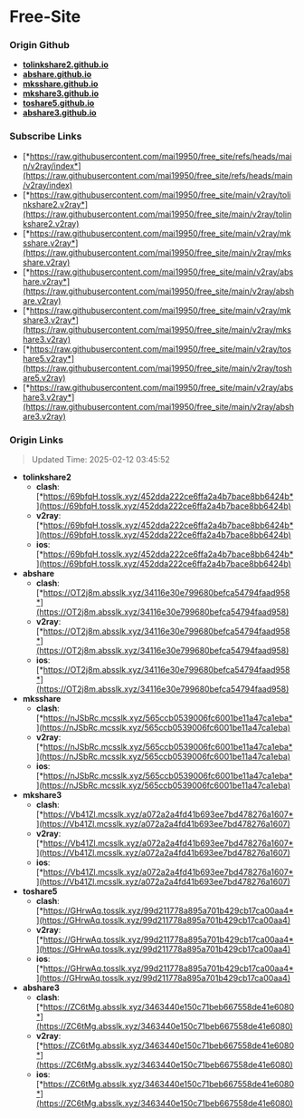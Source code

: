 # Free-Site

### Origin Github

- [**tolinkshare2.github.io**](https://github.com/tolinkshare2/tolinkshare2.github.io)
- [**abshare.github.io**](https://github.com/abshare/abshare.github.io)
- [**mksshare.github.io**](https://github.com/mksshare/mksshare.github.io)
- [**mkshare3.github.io**](https://github.com/mkshare3/mkshare3.github.io)
- [**toshare5.github.io**](https://github.com/toshare5/toshare5.github.io)
- [**abshare3.github.io**](https://github.com/abshare3/abshare3.github.io)

### Subscribe Links

- [*https://raw.githubusercontent.com/mai19950/free_site/refs/heads/main/v2ray/index*](https://raw.githubusercontent.com/mai19950/free_site/refs/heads/main/v2ray/index)
- [*https://raw.githubusercontent.com/mai19950/free_site/main/v2ray/tolinkshare2.v2ray*](https://raw.githubusercontent.com/mai19950/free_site/main/v2ray/tolinkshare2.v2ray)
- [*https://raw.githubusercontent.com/mai19950/free_site/main/v2ray/mksshare.v2ray*](https://raw.githubusercontent.com/mai19950/free_site/main/v2ray/mksshare.v2ray)
- [*https://raw.githubusercontent.com/mai19950/free_site/main/v2ray/abshare.v2ray*](https://raw.githubusercontent.com/mai19950/free_site/main/v2ray/abshare.v2ray)
- [*https://raw.githubusercontent.com/mai19950/free_site/main/v2ray/mkshare3.v2ray*](https://raw.githubusercontent.com/mai19950/free_site/main/v2ray/mkshare3.v2ray)
- [*https://raw.githubusercontent.com/mai19950/free_site/main/v2ray/toshare5.v2ray*](https://raw.githubusercontent.com/mai19950/free_site/main/v2ray/toshare5.v2ray)
- [*https://raw.githubusercontent.com/mai19950/free_site/main/v2ray/abshare3.v2ray*](https://raw.githubusercontent.com/mai19950/free_site/main/v2ray/abshare3.v2ray)

### Origin Links

> Updated Time: 2025-02-12 03:45:52

- **tolinkshare2**
  - **clash**: [*https://69bfqH.tosslk.xyz/452dda222ce6ffa2a4b7bace8bb6424b*](https://69bfqH.tosslk.xyz/452dda222ce6ffa2a4b7bace8bb6424b)
  - **v2ray**: [*https://69bfqH.tosslk.xyz/452dda222ce6ffa2a4b7bace8bb6424b*](https://69bfqH.tosslk.xyz/452dda222ce6ffa2a4b7bace8bb6424b)
  - **ios**: [*https://69bfqH.tosslk.xyz/452dda222ce6ffa2a4b7bace8bb6424b*](https://69bfqH.tosslk.xyz/452dda222ce6ffa2a4b7bace8bb6424b)
- **abshare**
  - **clash**: [*https://OT2j8m.absslk.xyz/34116e30e799680befca54794faad958*](https://OT2j8m.absslk.xyz/34116e30e799680befca54794faad958)
  - **v2ray**: [*https://OT2j8m.absslk.xyz/34116e30e799680befca54794faad958*](https://OT2j8m.absslk.xyz/34116e30e799680befca54794faad958)
  - **ios**: [*https://OT2j8m.absslk.xyz/34116e30e799680befca54794faad958*](https://OT2j8m.absslk.xyz/34116e30e799680befca54794faad958)
- **mksshare**
  - **clash**: [*https://nJSbRc.mcsslk.xyz/565ccb0539006fc6001be11a47ca1eba*](https://nJSbRc.mcsslk.xyz/565ccb0539006fc6001be11a47ca1eba)
  - **v2ray**: [*https://nJSbRc.mcsslk.xyz/565ccb0539006fc6001be11a47ca1eba*](https://nJSbRc.mcsslk.xyz/565ccb0539006fc6001be11a47ca1eba)
  - **ios**: [*https://nJSbRc.mcsslk.xyz/565ccb0539006fc6001be11a47ca1eba*](https://nJSbRc.mcsslk.xyz/565ccb0539006fc6001be11a47ca1eba)
- **mkshare3**
  - **clash**: [*https://Vb41Zl.mcsslk.xyz/a072a2a4fd41b693ee7bd478276a1607*](https://Vb41Zl.mcsslk.xyz/a072a2a4fd41b693ee7bd478276a1607)
  - **v2ray**: [*https://Vb41Zl.mcsslk.xyz/a072a2a4fd41b693ee7bd478276a1607*](https://Vb41Zl.mcsslk.xyz/a072a2a4fd41b693ee7bd478276a1607)
  - **ios**: [*https://Vb41Zl.mcsslk.xyz/a072a2a4fd41b693ee7bd478276a1607*](https://Vb41Zl.mcsslk.xyz/a072a2a4fd41b693ee7bd478276a1607)
- **toshare5**
  - **clash**: [*https://GHrwAq.tosslk.xyz/99d211778a895a701b429cb17ca00aa4*](https://GHrwAq.tosslk.xyz/99d211778a895a701b429cb17ca00aa4)
  - **v2ray**: [*https://GHrwAq.tosslk.xyz/99d211778a895a701b429cb17ca00aa4*](https://GHrwAq.tosslk.xyz/99d211778a895a701b429cb17ca00aa4)
  - **ios**: [*https://GHrwAq.tosslk.xyz/99d211778a895a701b429cb17ca00aa4*](https://GHrwAq.tosslk.xyz/99d211778a895a701b429cb17ca00aa4)
- **abshare3**
  - **clash**: [*https://ZC6tMg.absslk.xyz/3463440e150c71beb667558de41e6080*](https://ZC6tMg.absslk.xyz/3463440e150c71beb667558de41e6080)
  - **v2ray**: [*https://ZC6tMg.absslk.xyz/3463440e150c71beb667558de41e6080*](https://ZC6tMg.absslk.xyz/3463440e150c71beb667558de41e6080)
  - **ios**: [*https://ZC6tMg.absslk.xyz/3463440e150c71beb667558de41e6080*](https://ZC6tMg.absslk.xyz/3463440e150c71beb667558de41e6080)
